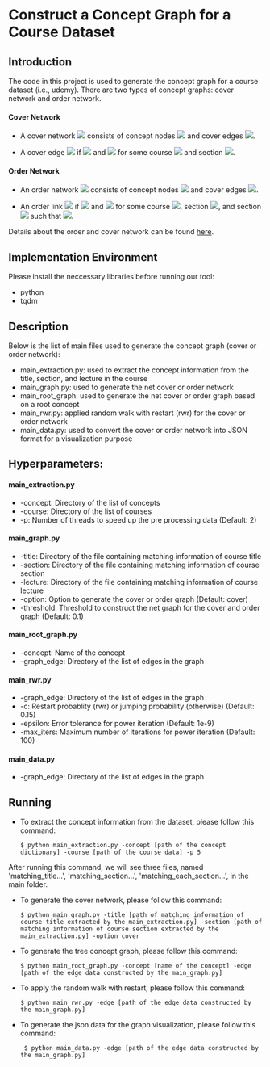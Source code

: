 # Construct a Concept Graph for a Course Dataset

## Introduction
The code in this project is used to generate the concept graph for a course dataset (i.e., udemy). There are two types of concept graphs: cover network and order network. 

#### Cover Network
- A cover network <img src="https://render.githubusercontent.com/render/math?math=\mathcal{G}^c"> consists of concept nodes <img src="https://render.githubusercontent.com/render/math?math=\mathcal{P}"> and cover edges <img src="https://render.githubusercontent.com/render/math?math=\mathcal{L}^c \in \mathcal{P} \times \mathcal{P}">.

- A cover edge <img src="https://render.githubusercontent.com/render/math?math=p_a > p_b \in \mathcal{L}^c"> if <img src="https://render.githubusercontent.com/render/math?math=p_a \in T_i"> and <img src="https://render.githubusercontent.com/render/math?math=p_b \in s_{i,j}"> for some course <img src="https://render.githubusercontent.com/render/math?math=C_i"> and section <img src="https://render.githubusercontent.com/render/math?math=s_{i,j}">.

#### Order Network
- An order network <img src="https://render.githubusercontent.com/render/math?math=\mathcal{G}^o"> consists of concept nodes <img src="https://render.githubusercontent.com/render/math?math=\mathcal{P}"> and cover edges <img src="https://render.githubusercontent.com/render/math?math=\mathcal{L}^o \in \mathcal{P} \times \mathcal{P}">.

- An order link <img src="https://render.githubusercontent.com/render/math?math=p_a \rightarrow p_b \in \mathcal{L}^o"> if <img src="https://render.githubusercontent.com/render/math?math=p_a \in s_{i,j}"> and <img src="https://render.githubusercontent.com/render/math?math=p_b \in s_{i,j'}"> for some course <img src="https://render.githubusercontent.com/render/math?math=C_i">, section <img src="https://render.githubusercontent.com/render/math?math=s_{i,j}">, and section <img src="https://render.githubusercontent.com/render/math?math=s_{i,j'}"> such that <img src="https://render.githubusercontent.com/render/math?math=j < j'">.

Details about the order and cover network can be found [here](https://www.overleaf.com/project/5f98ffbd8a6f330001b63ac8).

## Implementation Environment

Please install the neccessary libraries before running our tool:

- python
- tqdm

## Description
Below is the list of main files used to generate the concept graph (cover or order network):

- main_extraction.py: used to extract the concept information from the title, section, and lecture in the course
- main_graph.py: used to generate the net cover or order network
- main_root_graph: used to generate the net cover or order graph based on a root concept
- main_rwr.py: applied random walk with restart (rwr) for the cover or order network
- main_data.py: used to convert the cover or order network into JSON format for a visualization purpose


## Hyperparameters:

#### main_extraction.py
* -concept: Directory of the list of concepts
* -course: Directory of the list of courses
* -p: Number of threads to speed up the pre processing data (Default: 2)

#### main_graph.py
* -title: Directory of the file containing matching information of course title
* -section: Directory of the file containing matching information of course section
* -lecture: Directory of the file containing matching information of course lecture
* -option: Option to generate the cover or order graph (Default: cover)
* -threshold: Threshold to construct the net graph for the cover and order graph (Default: 0.1)

#### main_root_graph.py
* -concept: Name of the concept
* -graph_edge: Directory of the list of edges in the graph

#### main_rwr.py
* -graph_edge: Directory of the list of edges in the graph
* -c: Restart probablity (rwr) or jumping probability (otherwise) (Default: 0.15)
* -epsilon: Error tolerance for power iteration (Default: 1e-9)
* -max_iters: Maximum number of iterations for power iteration (Default: 100)

#### main_data.py
* -graph_edge: Directory of the list of edges in the graph

## Running
      
- To extract the concept information from the dataset, please follow this command: 

      $ python main_extraction.py -concept [path of the concept dictionary] -course [path of the course data] -p 5 

After running this command, we will see three files, named 'matching_title...', 'matching_section...', 'matching_each_section...', in the main folder. 

- To generate the cover network, please follow this command: 

      $ python main_graph.py -title [path of matching information of course title extracted by the main_extraction.py] -section [path of matching information of course section extracted by the main_extraction.py] -option cover
      
- To generate the tree concept graph, please follow this command:

      $ python main_root_graph.py -concept [name of the concept] -edge [path of the edge data constructed by the main_graph.py]
      
- To apply the random walk with restart, please follow this command:

      $ python main_rwr.py -edge [path of the edge data constructed by the main_graph.py]
      
- To generate the json data for the graph visualization, please follow this command:
      
       $ python main_data.py -edge [path of the edge data constructed by the main_graph.py]

